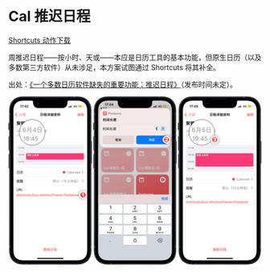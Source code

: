 # Cal 推迟日程

[Shortcuts 动作下载](https://www.icloud.com/shortcuts/aeab4d0df403440ab98919488cdf7275)

周推迟日程——按小时、天或——本应是日历工具的基本功能，但原生日历（以及多数第三方软件）从未涉足，本方案试图通过 Shortcuts 将其补全。

出处：[《一个多数日历软件缺失的重要功能：推迟日程》](https://utgd.net/)（发布时间未定）。

![title](img.png)